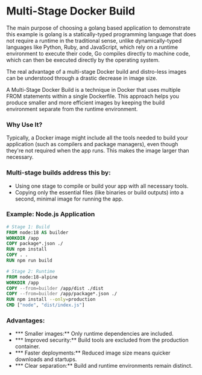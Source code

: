 # Multi-Stage Docker Build

The main purpose of choosing a golang based application to demonstrate this example is golang is a statically-typed programming language that does not require a runtime in the traditional sense, unlike dynamically-typed languages like Python, Ruby, and JavaScript, which rely on a runtime environment to execute their code, Go compiles directly to machine code, which can then be executed directly by the operating system.

The real advantage of a multi-stage Docker build and distro-less images can be understood through a drastic decrease in image size.

A Multi-Stage Docker Build is a technique in Docker that uses multiple FROM statements within a single Dockerfile. This approach helps you produce smaller and more efficient images by keeping the build environment separate from the runtime environment.

### Why Use It? 
Typically, a Docker image might include all the tools needed to build your application (such as compilers and package managers), even though they're not required when the app runs. This makes the image larger than necessary.

### Multi-stage builds address this by:

- Using one stage to compile or build your app with all necessary tools.
- Copying only the essential files (like binaries or build outputs) into a second, minimal image for running the app.

### Example: Node.js Application

````dockerfile
# Stage 1: Build
FROM node:18 AS builder
WORKDIR /app
COPY package*.json ./
RUN npm install
COPY . .
RUN npm run build

# Stage 2: Runtime
FROM node:18-alpine
WORKDIR /app
COPY --from=builder /app/dist ./dist
COPY --from=builder /app/package*.json ./
RUN npm install --only=production
CMD ["node", "dist/index.js"]
````

### Advantages:

- *** Smaller images:** Only runtime dependencies are included.
- *** Improved security:** Build tools are excluded from the production container.
- *** Faster deployments:** Reduced image size means quicker downloads and startups.
- *** Clear separation:** Build and runtime environments remain distinct.
